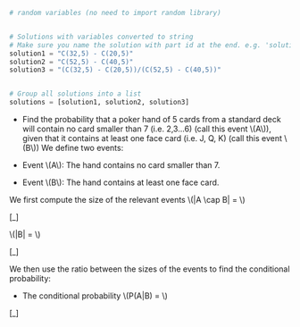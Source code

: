 ```python
# random variables (no need to import random library)


# Solutions with variables converted to string
# Make sure you name the solution with part id at the end. e.g. 'solution1' will be solution for part 1.
solution1 = "C(32,5) - C(20,5)"
solution2 = "C(52,5) - C(40,5)"
solution3 = "(C(32,5) - C(20,5))/(C(52,5) - C(40,5))"


# Group all solutions into a list
solutions = [solution1, solution2, solution3]


```





* Find the probability that a poker hand of 5 cards from a standard deck will contain no card smaller than 7 (i.e. 2,3...6) (call this event \\\(A\\\)), given that it contains at least one face card (i.e. J, Q, K) (call this event \\\(B\\\))
We define two events:

* Event \\\(A\\\): The hand contains no card smaller than 7.

* Event \\\(B\\\): The hand contains at least one face card.

We first compute the size of the relevant events \\\(|A \\cap B| = \\\)

[_]

\\\(|B| = \\\)

[_]

We then use the ratio between the sizes of the events to find the conditional probability:

- The conditional probability \\\(P(A|B) = \\\)

[_]
